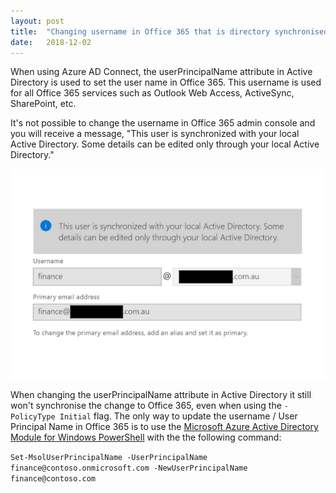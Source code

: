 ```yaml
---
layout: post
title:  "Changing username in Office 365 that is directory synchronised"
date:   2018-12-02
---
```

When using Azure AD Connect, the userPrincipalName attribute in Active Directory is used to set the user name in Office 365. This username is used for all Office 365 services such as Outlook Web Access, ActiveSync, SharePoint, etc.

It's not possible to change the username in Office 365 admin console and you will receive a message, "This user is synchronized with your local Active Directory. Some details can be edited only through your local Active Directory."

![Edit username](/assets/images/changing-user-name-in-office365-that-is-directory-synchronised/editusername.png)

When changing the userPrincipalName attribute in Active Directory it still won't synchronise the change to Office 365, even when using the `-PolicyType Initial` flag. The only way to update the username / User Principal Name in Office 365 is to use the [Microsoft Azure Active Directory Module for Windows PowerShell](https://www.powershellgallery.com/packages/MSOnline/1.1.183.17) with the the following command:

`Set-MsolUserPrincipalName -UserPrincipalName finance@contoso.onmicrosoft.com -NewUserPrincipalName finance@contoso.com`